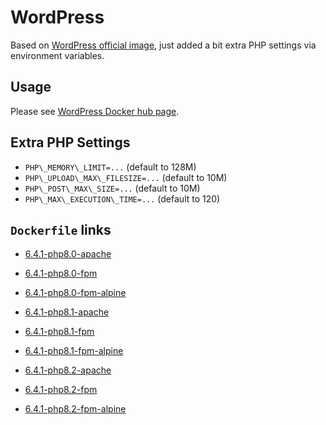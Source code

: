 # WordPress

Based on [WordPress official image](https://hub.docker.com/_/wordpress/), just added a bit extra PHP settings via environment variables.

## Usage

Please see [WordPress Docker hub page](https://hub.docker.com/_/wordpress/).

## Extra PHP Settings

- `PHP\_MEMORY\_LIMIT=...` (default to 128M)
- `PHP\_UPLOAD\_MAX\_FILESIZE=...` (default to 10M)
- `PHP\_POST\_MAX\_SIZE=...` (default to 10M)
- `PHP\_MAX\_EXECUTION\_TIME=...` (default to 120)

## `Dockerfile` links

- [6.4.1-php8.0-apache](https://github.com/alwynpan/docker-wordpress/blob/master/Dockerfile.php8.0-apache)
- [6.4.1-php8.0-fpm](https://github.com/alwynpan/docker-wordpress/blob/master/Dockerfile.php8.0-fpm)
- [6.4.1-php8.0-fpm-alpine](https://github.com/alwynpan/docker-wordpress/blob/master/Dockerfile.php8.0-fpm-alpine)

- [6.4.1-php8.1-apache](https://github.com/alwynpan/docker-wordpress/blob/master/Dockerfile.php8.1-apache)
- [6.4.1-php8.1-fpm](https://github.com/alwynpan/docker-wordpress/blob/master/Dockerfile.php8.1-fpm)
- [6.4.1-php8.1-fpm-alpine](https://github.com/alwynpan/docker-wordpress/blob/master/Dockerfile.php8.1-fpm-alpine)

- [6.4.1-php8.2-apache](https://github.com/alwynpan/docker-wordpress/blob/master/Dockerfile.php8.2-apache)
- [6.4.1-php8.2-fpm](https://github.com/alwynpan/docker-wordpress/blob/master/Dockerfile.php8.2-fpm)
- [6.4.1-php8.2-fpm-alpine](https://github.com/alwynpan/docker-wordpress/blob/master/Dockerfile.php8.2-fpm-alpine)
